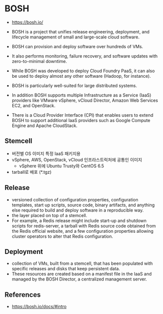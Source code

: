 # BOSH
* https://bosh.io/
* BOSH is a project that unifies release engineering, deployment, and lifecycle management of small and large-scale cloud software. 
* BOSH can provision and deploy software over hundreds of VMs. 
* It also performs monitoring, failure recovery, and software updates with zero-to-minimal downtime.

* While BOSH was developed to deploy Cloud Foundry PaaS, it can also be used to deploy almost any other software (Hadoop, for instance). 
* BOSH is particularly well-suited for large distributed systems. 
* In addition BOSH supports multiple Infrastructure as a Service (IaaS) providers like VMware vSphere, vCloud Director, Amazon Web Services EC2, and OpenStack. 
* There is a Cloud Provider Interface (CPI) that enables users to extend BOSH to support additional IaaS providers such as Google Compute Engine and Apache CloudStack.

## Stemcell
* 버전별 OS 이미지 특정 IaaS 패키지용
* vSphere, AWS, OpenStack, vCloud 인프라스트럭처에 공통인 이미지
  *  vSphere 위에 Ubuntu Trusty와 CentOS 6.5
* tarball로 배포 (*.tgz)

## Release
* versioned collection of configuration properties, configuration templates, start up scripts, source code, binary artifacts, and anything else required to build and deploy software in a reproducible way.
* the layer placed on top of a stemcell.
* For example, a Redis release might include start-up and shutdown scripts for redis-server, a tarball with Redis source code obtained from the Redis official website, and a few configuration properties allowing cluster operators to alter that Redis configuration.

## Deployment
* collection of VMs, built from a stemcell, that has been populated with specific releases and disks that keep persistent data. 
* These resources are created based on a manifest file in the IaaS and managed by the BOSH Director, a centralized management server.

## References
* https://bosh.io/docs/#intro